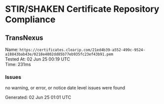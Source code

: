 # STIR/SHAKEN Certificate Repository Compliance

## TransNexus

Name: `https://certificates.clearip.com/21ed4b39-a552-499c-9524-a18843bab43e/0218e4802dd85b77eb935fc23ef43b91.pem`\
Tested At: 02 Jun 25 00:19 UTC\
Time: 231ms

### Issues

no warning, or error, or notice date level issues were found

Generated: 02 Jun 25 01:01 UTC